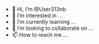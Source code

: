 - 👋 Hi, I’m @User313nb
- 👀 I’m interested in ...
- 🌱 I’m currently learning ...
- 💞️ I’m looking to collaborate on ...
- 📫 How to reach me ...

<!---
User313nb/User313nb is a ✨ special ✨ repository because its `README.md` (this file) appears on your GitHub profile.
You can click the Preview link to take a look at your changes.
--->
